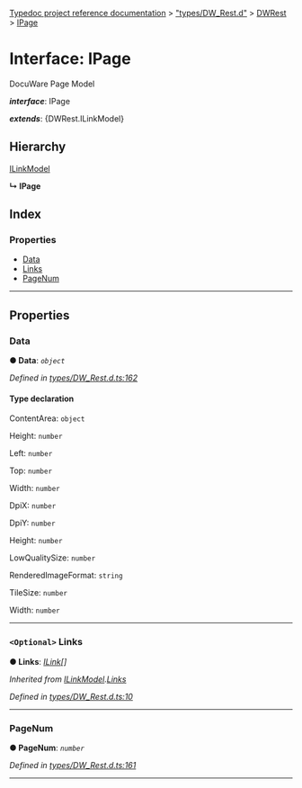 [Typedoc project reference documentation](../README.md) > ["types/DW_Rest.d"](../modules/_types_dw_rest_d_.md) > [DWRest](../modules/_types_dw_rest_d_.dwrest.md) > [IPage](../interfaces/_types_dw_rest_d_.dwrest.ipage.md)

# Interface: IPage

DocuWare Page Model

*__interface__*: IPage

*__extends__*: {DWRest.ILinkModel}

## Hierarchy

 [ILinkModel](_types_dw_rest_d_.dwrest.ilinkmodel.md)

**↳ IPage**

## Index

### Properties

* [Data](_types_dw_rest_d_.dwrest.ipage.md#data)
* [Links](_types_dw_rest_d_.dwrest.ipage.md#links)
* [PageNum](_types_dw_rest_d_.dwrest.ipage.md#pagenum)

---

## Properties

<a id="data"></a>

###  Data

**● Data**: *`object`*

*Defined in [types/DW_Rest.d.ts:162](https://github.com/DocuWare/REST-Sample-TS/blob/0222c3e/src/types/DW_Rest.d.ts#L162)*

#### Type declaration

 ContentArea: `object`

 Height: `number`

 Left: `number`

 Top: `number`

 Width: `number`

 DpiX: `number`

 DpiY: `number`

 Height: `number`

 LowQualitySize: `number`

 RenderedImageFormat: `string`

 TileSize: `number`

 Width: `number`

___
<a id="links"></a>

### `<Optional>` Links

**● Links**: *[ILink](_types_dw_rest_d_.dwrest.ilink.md)[]*

*Inherited from [ILinkModel](_types_dw_rest_d_.dwrest.ilinkmodel.md).[Links](_types_dw_rest_d_.dwrest.ilinkmodel.md#links)*

*Defined in [types/DW_Rest.d.ts:10](https://github.com/DocuWare/REST-Sample-TS/blob/0222c3e/src/types/DW_Rest.d.ts#L10)*

___
<a id="pagenum"></a>

###  PageNum

**● PageNum**: *`number`*

*Defined in [types/DW_Rest.d.ts:161](https://github.com/DocuWare/REST-Sample-TS/blob/0222c3e/src/types/DW_Rest.d.ts#L161)*

___

